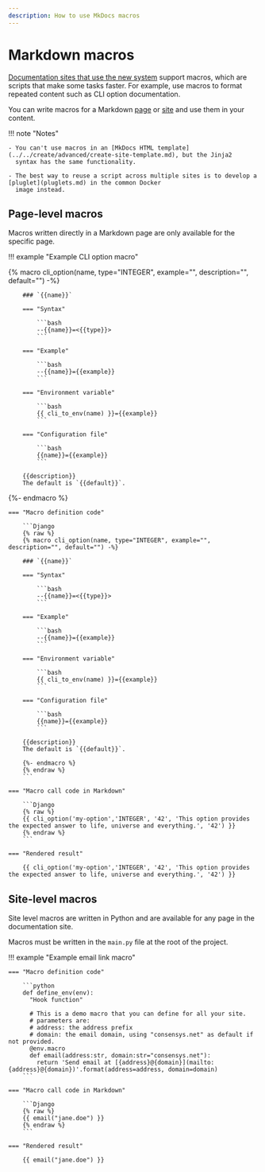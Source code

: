 ```yaml
---
description: How to use MkDocs macros
---
```


# Markdown macros

[Documentation sites that use the new system](../../overview/index.md#documentation-sites-that-use-the-new-system)
support macros, which are scripts that make some tasks faster.
For example, use macros to format repeated content such as CLI option documentation.

You can write macros for a Markdown [page](#page-level-macros) or [site](#site-level-macros) and use them in your content.

!!! note "Notes"

    - You can't use macros in an [MkDocs HTML template](../../create/advanced/create-site-template.md), but the Jinja2
      syntax has the same functionality.

    - The best way to reuse a script across multiple sites is to develop a [pluglet](pluglets.md) in the common Docker
      image instead.

## Page-level macros

Macros written directly in a Markdown page are only available for the specific page.

!!! example "Example CLI option macro"

{% macro cli_option(name, type="INTEGER", example="", description="", default="") -%}

        ### `{{name}}`

        === "Syntax"

            ```bash
            --{{name}}=<{{type}}>
            ```

        === "Example"

            ```bash
            --{{name}}={{example}}
            ```

        === "Environment variable"

            ```bash
            {{ cli_to_env(name) }}={{example}}
            ```

        === "Configuration file"

            ```bash
            {{name}}={{example}}
            ```

        {{description}}
        The default is `{{default}}`.

{%- endmacro %}

    === "Macro definition code"

        ```Django
        {% raw %}
        {% macro cli_option(name, type="INTEGER", example="", description="", default="") -%}

        ### `{{name}}`

        === "Syntax"

            ```bash
            --{{name}}=<{{type}}>
            ```

        === "Example"

            ```bash
            --{{name}}={{example}}
            ```

        === "Environment variable"

            ```bash
            {{ cli_to_env(name) }}={{example}}
            ```

        === "Configuration file"

            ```bash
            {{name}}={{example}}
            ```

        {{description}}
        The default is `{{default}}`.

        {%- endmacro %}
        {% endraw %}
        ```

    === "Macro call code in Markdown"

        ```Django
        {% raw %}
        {{ cli_option('my-option','INTEGER', '42', 'This option provides the expected answer to life, universe and everything.', '42') }}
        {% endraw %}
        ```

    === "Rendered result"

        {{ cli_option('my-option','INTEGER', '42', 'This option provides the expected answer to life, universe and everything.', '42') }}

## Site-level macros

Site level macros are written in Python and are available for any page in the documentation site.

Macros must be written in the `main.py` file at the root of the project.

!!! example "Example email link macro"

    === "Macro definition code"

        ```python
        def define_env(env):
          "Hook function"

          # This is a demo macro that you can define for all your site.
          # parameters are:
          # address: the address prefix
          # domain: the email domain, using "consensys.net" as default if not provided.
          @env.macro
          def email(address:str, domain:str="consensys.net"):
            return 'Send email at [{address}@{domain}](mailto:{address}@{domain})'.format(address=address, domain=domain)
        ```

    === "Macro call code in Markdown"

        ```Django
        {% raw %}
        {{ email("jane.doe") }}
        {% endraw %}
        ```

    === "Rendered result"

        {{ email("jane.doe") }}
